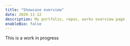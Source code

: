 ```yaml
---
title: "Showcase overview"
date: 2020-11-12
description: My portfolio, repos, works overview page
enableBio: false
---
```


This is a work in progress
